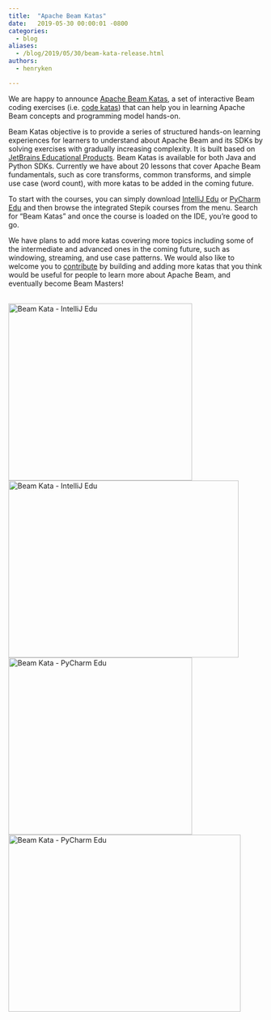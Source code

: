 ```yaml
---
title:  "Apache Beam Katas"
date:   2019-05-30 00:00:01 -0800
categories:
  - blog
aliases:
  - /blog/2019/05/30/beam-kata-release.html
authors:
  - henryken

---
```

<!--
Licensed under the Apache License, Version 2.0 (the "License");
you may not use this file except in compliance with the License.
You may obtain a copy of the License at

http://www.apache.org/licenses/LICENSE-2.0

Unless required by applicable law or agreed to in writing, software
distributed under the License is distributed on an "AS IS" BASIS,
WITHOUT WARRANTIES OR CONDITIONS OF ANY KIND, either express or implied.
See the License for the specific language governing permissions and
limitations under the License.
-->


We are happy to announce 
[Apache Beam Katas](https://github.com/apache/beam/tree/master/learning/katas), a set of 
interactive Beam coding exercises (i.e. [code katas](http://codekata.com/)) that can help you in 
learning Apache Beam concepts and programming model hands-on.

<!--more-->

Beam Katas objective is to provide a series of structured hands-on learning experiences for learners 
to understand about Apache Beam and its SDKs by solving exercises with gradually increasing 
complexity. It is built based on 
[JetBrains Educational Products](https://www.jetbrains.com/education/). Beam Katas is available for 
both Java and Python SDKs. Currently we have about 20 lessons that cover Apache Beam fundamentals, 
such as core transforms, common transforms, and simple use case (word count), with more katas to 
be added in the coming future.


To start with the courses, you can simply download 
[IntelliJ Edu](https://www.jetbrains.com/education/download/#section=idea) or 
[PyCharm Edu](https://www.jetbrains.com/education/download/#section=pycharm-edu) and then browse 
the integrated Stepik courses from the menu. Search for “Beam Katas” and once the course is loaded 
on the IDE, you’re good to go.

We have plans to add more katas covering more topics including some of the intermediate and 
advanced ones in the coming future, such as windowing, streaming, and use case patterns. We would 
also like to welcome you to [contribute](https://github.com/apache/beam) by building and adding more katas that you think would be 
useful for people to learn more about Apache Beam, and eventually become Beam Masters!

<br/>

<img src="/images/blog/beam-kata/beam-kata-intellij-edu-1.png" alt="Beam Kata - IntelliJ Edu" width="363" height="350">
<img src="/images/blog/beam-kata/beam-kata-intellij-edu-2.png" alt="Beam Kata - IntelliJ Edu" width="455" height="350">

<img src="/images/blog/beam-kata/beam-kata-pycharm-edu-1.png" alt="Beam Kata - PyCharm Edu" width="363" height="350">
<img src="/images/blog/beam-kata/beam-kata-pycharm-edu-2.png" alt="Beam Kata - PyCharm Edu" width="459" height="350">
